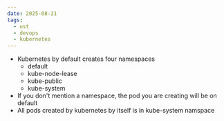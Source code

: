 ```yaml
---
date: 2025-08-21
tags:
  - ust
  - devops
  - kubernetes
---
```


- Kubernetes by default creates four namespaces 
  - default 
  - kube-node-lease
  - kube-public
  - kube-system
- If you don't mention a namespace, the pod you are creating will be on default 
- All pods created by kubernetes by itself is in kube-system namspace 

